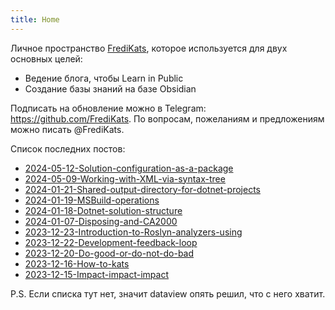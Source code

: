 ```yaml
---
title: Home
---
```


Личное пространство [FrediKats](https://github.com/FrediKats), которое используется для двух основных целей:
- Ведение блога, чтобы Learn in Public
- Создание базы знаний на базе Obsidian

Подписать на обновление можно в Telegram: https://github.com/FrediKats. По вопросам, пожеланиям и предложениям можно писать @FrediKats.

Список последних постов:
- [2024-05-12-Solution-configuration-as-a-package](./Personal%20content/Blog/2024-05-12-Solution-configuration-as-a-package.md)
- [2024-05-09-Working-with-XML-via-syntax-tree](./Personal%20content/Blog/2024-05-09-Working-with-XML-via-syntax-tree.md)
- [2024-01-21-Shared-output-directory-for-dotnet-projects](./Personal%20content/Blog/2024-01-21-Shared-output-directory-for-dotnet-projects.md)
- [2024-01-19-MSBuild-operations](./Personal%20content/Blog/2024-01-19-MSBuild-operations.md)
- [2024-01-18-Dotnet-solution-structure](./Personal%20content/Blog/2024-01-18-Dotnet-solution-structure.md)
- [2024-01-07-Disposing-and-CA2000](./Personal%20content/Blog/2024-01-07-Disposing-and-CA2000.md)
- [2023-12-23-Introduction-to-Roslyn-analyzers-using](./Personal%20content/Blog/2023-12-23-Introduction-to-Roslyn-analyzers-using.md)
- [2023-12-22-Development-feedback-loop](./Personal%20content/Blog/2023-12-22-Development-feedback-loop.md)
- [2023-12-20-Do-good-or-do-not-do-bad](./Personal%20content/Blog/2023-12-20-Do-good-or-do-not-do-bad.md)
- [2023-12-16-How-to-kats](./Personal%20content/Blog/2023-12-16-How-to-kats.md)
- [2023-12-15-Impact-impact-impact](./Personal%20content/Blog/2023-12-15-Impact-impact-impact.md)


P.S. Если списка тут нет, значит dataview опять решил, что с него хватит.